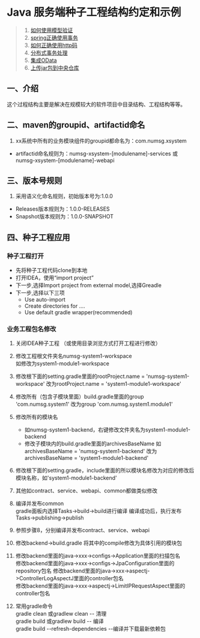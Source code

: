 # Java 服务端种子工程结构约定和示例

> 1. [如何使用模型验证](docs/how-to-use-model-validate.markdown)
> 2. [spring正确使用事务](docs/how-to-use-transactional.markdown)
> 3. [如何正确使用http码](docs/how-to-use-http-status-code.markdown)
> 4. [分布式事务处理](docs/distributed-transactional.markdown)
> 5. [集成OData](docs/handler-odata.markdown)
> 6. [上传jar包到中央仓库](docs/publish-release-jar.markdown)

## 一、介绍
这个过程结构主要是解决在规模较大的软件项目中目录结构、工程结构等等。

## 二、maven的groupid、artifactid命名
1. xx系统中所有的业务模块组件的groupid都命名为：com.numsg.xsystem
* artifactid命名规则为：numsg-xsystem-[modulename]-services 或 numsg-xsystem-[modulename]-webapi  

## 三、版本号规则
1. 采用语义化命名规则，初始版本号为:1.0.0
* Releases版本规则为：1.0.0-RELEASES
* Snapshot版本规则为：1.0.0-SNAPSHOT

## 四、种子工程应用  
### 种子工程打开 
* 先将种子工程代码clone到本地
* 打开IDEA，使用“import project”  
* 下一步,选择Import project from external model,选择Greadle
* 下一步,选择以下三项
    * Use auto-import  
    * Create directories for ....  
    * Use default gradle wrapper(recommended)  
    
### 业务工程包名修改 
1. 关闭IDEA种子工程 （或使用目录浏览方式打开工程进行修改） 
2. 修改工程根文件夹名numsg-system1-workspace  
    如修改为system1-module1-workspace
3. 修改根下面的setting.gradle里面的rootProject.name = 'numsg-system1-workspace'
改为rootProject.name = 'system1-module1-workspace'  
4. 修改所有（包含子模块里面）build.gradle里面的group 'com.numsg.system1'
改为group 'com.numsg.system1.module1'  
5. 修改所有的模块名  
    *  如numsg-system1-backend，右键修改文件夹名为system1-module1-backend
    *  修改子模块内的build.gradle里面的archivesBaseName
      如archivesBaseName = 'numsg-system1-backend'
       改为archivesBaseName = 'system1-module1-backend'  
       
6. 修改根下面的setting.gradle，include里面的所以模块名修改为对应的修改后模块名称，如'system1-module1-backend' 
7. 其他如contract、service、webapi、common都做类似修改    
8. 编译并发布common   
gradle面板内选择Tasks->build->build进行编译
编译成功后，执行发布Tasks->publishing->publish
9. 参照步骤8，分别编译并发布contract、service、webapi
10. 修改backend->build.gradle
将其中的compile修改为具体引用的模块包  
11. 修改backend里面的java->xxx->configs->Application里面的扫描包名  
    修改backend里面的java->xxx->configs->JpaConfiguration里面的repository包名
    修改backend里面的java->xxx->aspectj->ControllerLogAspectJ里面的controller包名  
    修改backend里面的java->xxx->aspectj->LimitIPRequestAspect里面的controller包名

12. 常用gradle命令  
gradle clean  或gradlew  clean          -- 清理  
gradle build  或gradlew  build          -- 编译  
gradle build --refresh-dependencies     --编译并下载最新依赖包  
